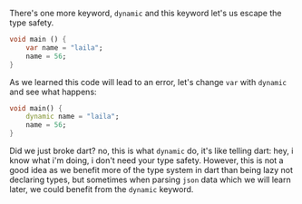 There's one more keyword, `dynamic` and this keyword let's us escape the type safety.

```dart
void main () {
    var name = "laila";
    name = 56;
}
```

As we learned this code will lead to an error, let's change `var` with `dynamic` and see what happens:

```dart
void main() {
    dynamic name = "laila";
    name = 56;
}
```

Did we just broke dart? no, this is what `dynamic` do, it's like telling dart: hey, i know what i'm doing, i don't need your type safety. However, this is not a good idea as we benefit more of the type system in dart than being lazy not declaring types, but sometimes when parsing `json` data which we will learn later, we could benefit from the `dynamic` keyword.
